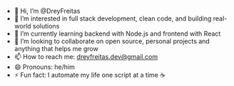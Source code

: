 - 👋 Hi, I’m @DreyFreitas  
- 👀 I’m interested in full stack development, clean code, and building real-world solutions  
- 🌱 I’m currently learning backend with Node.js and frontend with React  
- 💞️ I’m looking to collaborate on open source, personal projects and anything that helps me grow  
- 📫 How to reach me: dreyfreitas.dev@gmail.com  
- 😄 Pronouns: he/him  
- ⚡ Fun fact: I automate my life one script at a time ☕  

<!---
DreyFreitas/DreyFreitas is a ✨ special ✨ repository because its `README.md` (this file) appears on your GitHub profile.
You can click the Preview link to take a look at your changes.
--->
